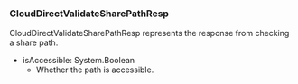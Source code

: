 ### CloudDirectValidateSharePathResp
CloudDirectValidateSharePathResp represents the response from checking a share path.

- isAccessible: System.Boolean
  - Whether the path is accessible.
